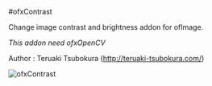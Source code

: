 #ofxContrast

Change image contrast and brightness addon for ofImage.

*This addon need ofxOpenCV*

Author : Teruaki Tsubokura (<http://teruaki-tsubokura.com/>)

![ofxContrast](https://github.com/TsubokuLab/ofxContrast/raw/master/screenshot/ofxContrast.png)

